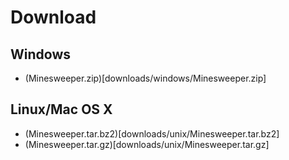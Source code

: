 # Download

## Windows

- (Minesweeper.zip)[downloads/windows/Minesweeper.zip]

## Linux/Mac OS X

- (Minesweeper.tar.bz2)[downloads/unix/Minesweeper.tar.bz2]
- (Minesweeper.tar.gz)[downloads/unix/Minesweeper.tar.gz]
